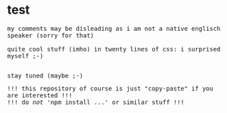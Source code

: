 # test

<tt>
my comments may be disleading as i am not a native englisch speaker (sorry for that)
<br>
<br>quite cool stuff (imho) in twenty lines of css: i surprised myself ;-)
  
<br>stay tuned (maybe ;-)


!!! this repository of course is just "copy-paste" if you are interested !!!
<br>
!!! do *not* 'npm install ...' or similar stuff !!!

</tt>


